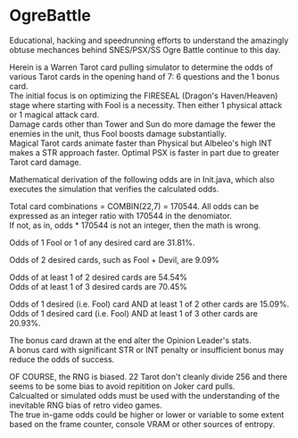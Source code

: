 # OgreBattle

Educational, hacking and speedrunning efforts to understand the amazingly obtuse mechances behind SNES/PSX/SS Ogre Battle continue to this day.  
   
Herein is a Warren Tarot card pulling simulator to determine the odds of various Tarot cards in the opening hand of 7: 6 questions and the 1 bonus card.  
The initial focus is on optimizing the FIRESEAL (Dragon's Haven/Heaven) stage where starting with Fool is a necessity. Then either 1 physical attack or 1 magical attack card.  
Damage cards other than Tower and Sun do more damage the fewer the enemies in the unit, thus Fool boosts damage substantially.  
Magical Tarot cards animate faster than Physical but Albeleo's high INT makes a STR approach faster. Optimal PSX is faster in part due to greater Tarot card damage.  
   
Mathematical derivation of the following odds are in Init.java, which also executes the simulation that verifies the calculated odds.  
  
Total card combinations = COMBIN(22,7) = 170544. All odds can be expressed as an integer ratio with 170544 in the denomiator.  
If not, as in, odds * 170544 is not an integer, then the math is wrong.  
  
Odds of 1 Fool or 1 of any desired card are 31.81%.  
  
Odds of 2 desired cards, such as Fool + Devil, are 9.09%
  
Odds of at least 1 of 2 desired cards are 54.54%  
Odds of at least 1 of 3 desired cards are 70.45%  
  
Odds of 1 desired (i.e. Fool) card AND at least 1 of 2 other cards are 15.09%.  
Odds of 1 desired card (i.e. Fool) AND at least 1 of 3 other cards are 20.93%.  
  
The bonus card drawn at the end alter the Opinion Leader's stats.  
A bonus card with significant STR or INT penalty or insufficient bonus may reduce the odds of success.  
  
OF COURSE, the RNG is biased. 22 Tarot don't cleanly divide 256 and there seems to be some bias to avoid repitition on Joker card pulls.  
Calcualted or simulated odds must be used with the understanding of the inevitable RNG bias of retro video games.  
The true in-game odds could be higher or lower or variable to some extent based on the frame counter, console VRAM or other sources of entropy.  

